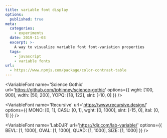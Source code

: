 ```yaml
---
title: variable font display
options:
  published: true
meta:
  categories:
    - experiments
  date: 2019-11-03
  excerpt: >-
    A way to visualize variable font font-variation properties
  tags:
    - javascript
    - variable fonts
url:
  - https://www.npmjs.com/package/color-contrast-table
---
```


<script>
  import VariableFont from './_variable-font.svelte'
  import FontImporter from '../../../../static/fonts/font-importer.svelte'
</script>

<FontImporter />

<VariableFont 
  name='Science Gothic'
  url='https://github.com/tphinney/science-gothic'
  options={{
    wght: [100, 900],
    wdth: [50, 200],
    YOPQ: [18, 122],
    slnt: [-10, 0]
  }}
/>

<VariableFont 
  name='Recursive'
  url='https://www.recursive.design/'
  options={{
    MONO: [0, 1],
    CASL: [0, 1],
    wght: [0, 1000],
    slnt: [-15, 0],
    ital: [0, 1]
  }}
/>

<VariableFont 
  name='LabDJR'
  url='https://djr.com/lab-variable/'
  options={{
    BEVL: [1, 1000],
    OVAL: [1, 1000],
    QUAD: [1, 1000],
    SIZE: [1, 1000]
  }}
/>
